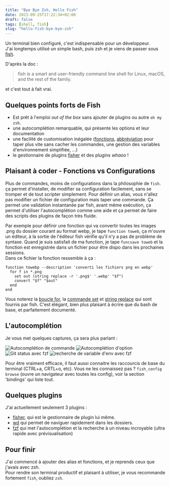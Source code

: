 ```yaml
---
title: "Bye Bye Zsh, Hello Fish"
date: 2023-09-25T17:22:34+02:00
draft: false
tags: [shell, fish]
slug: "hello-fish-bye-bye-zsh" 
---
```


Un terminal bien configuré, c'est indispensable pour un développeur.  
J'ai longtemps utilisé un simple bash, puis zsh et je viens de passer sous [fish](https://fishshell.com/).

<!--more-->

D'après la doc :
> fish is a smart and user-friendly command line
shell for Linux, macOS, and the rest of the family.  

et c'est tout à fait vrai.

## Quelques points forts de Fish

- Est prêt à l'emploi _out of the box_ sans ajouter de plugins ou autre `oh my zsh`.
- une autocomplétion remarquable, qui présente les options et leur documentation
- une facilité de customisation inégalée ([fonctions](https://fishshell.com/docs/current/language.html#syntax-function), [abbréviation](https://fishshell.com/docs/current/cmds/abbr.html) pour taper plus vite sans cacher les commandes, une gestion des variables d'environnement simplifiée, ...)
- le gestionnaire de plugins [fisher](https://github.com/jorgebucaran/fisher) et des plugins _whaoo_ !

## Plaisant à coder - Fonctions vs Configurations

Plus de commandes, moins de configurations dans la philosophie de `fish`.
ça permet d'installer, de modifier sa configuration facilement, sans se tromper et de tout scripter simplement.
Pour définir un alias, vous n'allez pas modifier un fichier de configuration mais taper une commande. Ça permet une validation instantanée par fish, avant même exécution, ça permet d'utiliser l'autocomplétion comme une aide et ça permet de faire des scripts des plugins de façon très fluide.

Par exemple pour définir une fonction qui va convertir toutes les images .png du dossier courant au format webp, je tape `function toweb`, ça m'ouvre un éditeur, à la sortie de l'éditeur fish vérifie qu'il n'y a pas de problème de syntaxe. Quand je suis satisfait de ma function, je tape `funcsave toweb` et la fonction est enregistrée dans un fichier pour être dispo dans les prochaines sessions.  
Dans ce fichier la fonction ressemble à ça :  

```shell
function towebp --description 'converti les fichiers png en webp'
  for f in *.png
    set out (string replace -r '.png$' '.webp' "$f")
    convert "$f" "$out"
  end
end
```

Vous noterez la [boucle for](https://fishshell.com/docs/current/language.html#syntax-loops-and-blocks), la [commande set](https://fishshell.com/docs/current/cmds/set.html) et [string replace](https://fishshell.com/docs/current/cmds/string-replace.html) qui sont fournis par fish.
C'est élégant, bien plus plaisant à écrire que du bash de base, et parfaitement documenté.

## L'autocomplétion

Je vous met quelques captures, ça sera plus parlant :

![Autocomplétion de commande](/note/2023-09-25/fish_autocompletion_commande.webp "Autocomplétion de commande")
![Autocomplétion d'option](/note/2023-09-25/fish_autocompletion_option.webp "Autocomplétion d'option")
![Git status avec fzf](/note/2023-09-25/fish_autocompletion_fzf_git_status.webp "Git status avec fzf")
![recherche de variable d'env avec fzf](/note/2023-09-25/fish_autocompletion_fzf_variables_env.webp "recherche de variable d'env avec fzf")

Pour être vraiment efficace, il faut aussi connaitre les raccourcis de base du terminal (CTRL+a, CRTL+o, etc).
Vous ne les connaissez pas ? `fish_config browse` (ouvre un navigateur avec toutes les config), voir la section 'bindings' qui liste tout.

## Quelques plugins

J'ai actuellement seulement 3 plugins :  
- [fisher](https://github.com/jorgebucaran/fisher), qui est le gestionnaire de plugin lui même.
- [wd](https://github.com/mfaerevaag/wd-fish) qui permet de naviguer rapidement dans les dossiers.
- [fzf](https://github.com/patrickf1/fzf.fish) qui met l'autocomplétion et la recherche à un niveau incroyable (ultra rapide avec prévisualisation)

## Pour finir

J'ai commencé à ajouter des alias et fonctions, et je reprends ceux que j'avais avec zsh.  
Pour rendre son terminal productif et plaisant à utiliser, je vous recommande fortement `fish`, oubliez `zsh`.  
